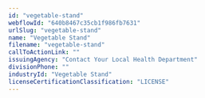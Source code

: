 ```yaml
---
id: "vegetable-stand"
webflowId: "640b8467c35cb1f986fb7631"
urlSlug: "vegetable-stand"
name: "Vegetable Stand"
filename: "vegetable-stand"
callToActionLink: ""
issuingAgency: "Contact Your Local Health Department"
divisionPhone: ""
industryId: "Vegetable Stand"
licenseCertificationClassification: "LICENSE"
---
```

